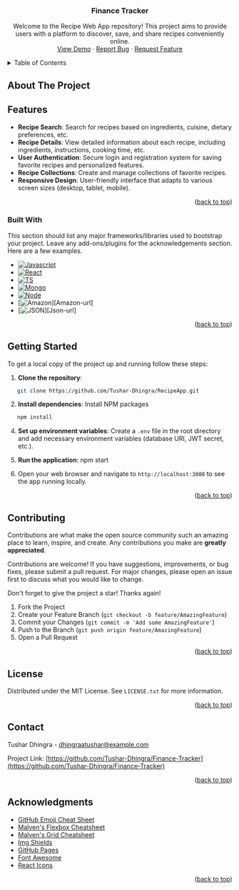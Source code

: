 <h3 align="center">Finance Tracker</h3>

  <p align="center">
    Welcome to the Recipe Web App repository! This project aims to provide users with a platform to discover, save, and share recipes conveniently online.
    <br />
    <a href="https://github.com/">View Demo</a>
    ·
    <a href="https://github.com/">Report Bug</a>
    ·
    <a href="https://github.com/">Request Feature</a>
  </p>
</div>



<!-- TABLE OF CONTENTS -->
<details>
  <summary>Table of Contents</summary>
  <ol>
    <li>
      <a href="#about-the-project">About The Project</a>
      <ul>
        <li><a href="#built-with">Built With</a></li>
      </ul>
    </li>
    <li>
      <a href="#getting-started">Getting Started</a>
      <ul>
        <li><a href="#prerequisites">Prerequisites</a></li>
        <li><a href="#installation">Installation</a></li>
      </ul>
    </li>
    <li><a href="#usage">Usage</a></li>
    <li><a href="#roadmap">Roadmap</a></li>
    <li><a href="#contributing">Contributing</a></li>
    <li><a href="#license">License</a></li>
    <li><a href="#contact">Contact</a></li>
    <li><a href="#acknowledgments">Acknowledgments</a></li>
  </ol>
</details>



<!-- ABOUT THE PROJECT -->
## About The Project

## Features

- **Recipe Search**: Search for recipes based on ingredients, cuisine, dietary preferences, etc.
- **Recipe Details**: View detailed information about each recipe, including ingredients, instructions, cooking time, etc.
- **User Authentication**: Secure login and registration system for saving favorite recipes and personalized features.
- **Recipe Collections**: Create and manage collections of favorite recipes.
- **Responsive Design**: User-friendly interface that adapts to various screen sizes (desktop, tablet, mobile).

<p align="right">(<a href="#readme-top">back to top</a>)</p>



### Built With

This section should list any major frameworks/libraries used to bootstrap your project. Leave any add-ons/plugins for the acknowledgements section. Here are a few examples.

* [![Javascript][Next.js]][Next-url]
* [![React][React.js]][React-url]
* [![TS][ts.js]][ts-url]
* [![Mongo][Mongo.js]][Mongo-url]
* [![Node][Node.js]][Node-url]
* [![Amazon][Amazon.io]][Amazon-url]
* [![JSON][JSON.io]][Json-url]

<p align="right">(<a href="#readme-top">back to top</a>)</p>



## Getting Started

To get a local copy of the project up and running follow these steps:

1. **Clone the repository**:
```sh
   git clone https://github.com/Tushar-Dhingra/RecipeApp.git
   ```

2. **Install dependencies**:
   Install NPM packages
```sh
   npm install
   ```
   
4. **Set up environment variables**:
   Create a `.env` file in the root directory and add necessary environment variables (database URI, JWT secret, etc.).


5. **Run the application**:
    npm start

6. Open your web browser and navigate to `http://localhost:3000` to see the app running locally.
<p align="right">(<a href="#readme-top">back to top</a>)</p>







<!-- CONTRIBUTING -->
## Contributing

Contributions are what make the open source community such an amazing place to learn, inspire, and create. Any contributions you make are **greatly appreciated**.

Contributions are welcome! If you have suggestions, improvements, or bug fixes, please submit a pull request. For major changes, please open an issue first to discuss what you would like to change.

Don't forget to give the project a star! Thanks again!

1. Fork the Project
2. Create your Feature Branch (`git checkout -b feature/AmazingFeature`)
3. Commit your Changes (`git commit -m 'Add some AmazingFeature'`)
4. Push to the Branch (`git push origin feature/AmazingFeature`)
5. Open a Pull Request

<p align="right">(<a href="#readme-top">back to top</a>)</p>



<!-- LICENSE -->
## License

Distributed under the MIT License. See `LICENSE.txt` for more information.

<p align="right">(<a href="#readme-top">back to top</a>)</p>



<!-- CONTACT -->
## Contact

Tushar Dhingra - dhingraatushar@example.com

Project Link: [https://github.com/Tushar-Dhingra/Finance-Tracker](https://github.com/Tushar-Dhingra/Finance-Tracker)

<p align="right">(<a href="#readme-top">back to top</a>)</p>



<!-- ACKNOWLEDGMENTS -->
## Acknowledgments


* [GitHub Emoji Cheat Sheet](https://www.webpagefx.com/tools/emoji-cheat-sheet)
* [Malven's Flexbox Cheatsheet](https://flexbox.malven.co/)
* [Malven's Grid Cheatsheet](https://grid.malven.co/)
* [Img Shields](https://shields.io)
* [GitHub Pages](https://pages.github.com)
* [Font Awesome](https://fontawesome.com)
* [React Icons](https://react-icons.github.io/react-icons/search)

<p align="right">(<a href="#readme-top">back to top</a>)</p>



<!-- MARKDOWN LINKS & IMAGES -->
<!-- https://www.markdownguide.org/basic-syntax/#reference-style-links -->
[contributors-shield]: https://img.shields.io/github/contributors/othneildrew/Best-README-Template.svg?style=for-the-badge
[contributors-url]: https://github.com/othneildrew/Best-README-Template/graphs/contributors
[forks-shield]: https://img.shields.io/github/forks/othneildrew/Best-README-Template.svg?style=for-the-badge
[forks-url]: https://github.com/othneildrew/Best-README-Template/network/members
[stars-shield]: https://img.shields.io/github/stars/othneildrew/Best-README-Template.svg?style=for-the-badge
[stars-url]: https://github.com/othneildrew/Best-README-Template/stargazers
[issues-shield]: https://img.shields.io/github/issues/othneildrew/Best-README-Template.svg?style=for-the-badge
[issues-url]: https://github.com/othneildrew/Best-README-Template/issues
[license-shield]: https://img.shields.io/github/license/othneildrew/Best-README-Template.svg?style=for-the-badge
[license-url]: https://github.com/othneildrew/Best-README-Template/blob/master/LICENSE.txt
[linkedin-shield]: https://img.shields.io/badge/-LinkedIn-black.svg?style=for-the-badge&logo=linkedin&colorB=555
[linkedin-url]: https://linkedin.com/in/othneildrew
[product-screenshot]: images/screenshot.png
[Next.js]: https://img.shields.io/badge/Express%20js-000000?style=for-the-badge&logo=express&logoColor=white
[Next-url]: https://nextjs.org/
[React.js]: https://img.shields.io/badge/React-20232A?style=for-the-badge&logo=react&logoColor=61DAFB
[React-url]: https://reactjs.org/
[ts.js]: https://img.shields.io/badge/JavaScript-F7DF1E?style=for-the-badge&logo=javascript&logoColor=black
[ts-url]: https://ts.org/
[Mongo.js]: https://img.shields.io/badge/-MongoDB-4DB33D?style=flat&logo=mongodb&logoColor=FFFFFF
[Mongo-url]: https://mongodb.org/
[Node.js]: 	https://img.shields.io/badge/Node.js-43853D?style=for-the-badge&logo=node.js&logoColor=white
[Node-url]: https://nodejs.org/
[Amazon.io]: https://img.shields.io/badge/Amazon_AWS-232F3E?style=for-the-badge&logo=amazon-aws&logoColor=white
[JSON.io]: https://img.shields.io/badge/json%20web%20tokens-323330?style=for-the-badge&logo=json-web-tokens&logoColor=pink

